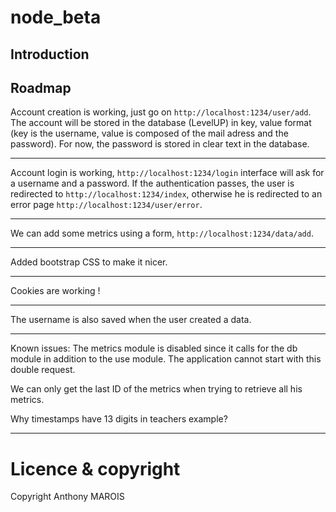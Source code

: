 node_beta
=========

Introduction
------------

Roadmap
-------
Account creation is working, just go on `http://localhost:1234/user/add`. 
The account will be stored in the database (LevelUP) in key, value format (key is the username, value is composed of the mail adress and the password). For now, the password is stored in clear text in the database.

------------------

Account login is working, `http://localhost:1234/login` interface will ask for a username and a password. If the authentication passes, the user is redirected to `http://localhost:1234/index`, otherwise he is redirected to an error page `http://localhost:1234/user/error`.

------------------

We can add some metrics using a form, `http://localhost:1234/data/add`.

------------------

Added bootstrap CSS to make it nicer.

------------------

Cookies are working !

------------------

The username is also saved when the user created a data.

------------------

Known issues:
The metrics module is disabled since it calls for the db module in addition to the use module. The application cannot start with this double request. 

We can only get the last ID of the metrics when trying to retrieve all his metrics.

Why timestamps have 13 digits in teachers example?

------------------

Licence & copyright
===================
Copyright Anthony MAROIS